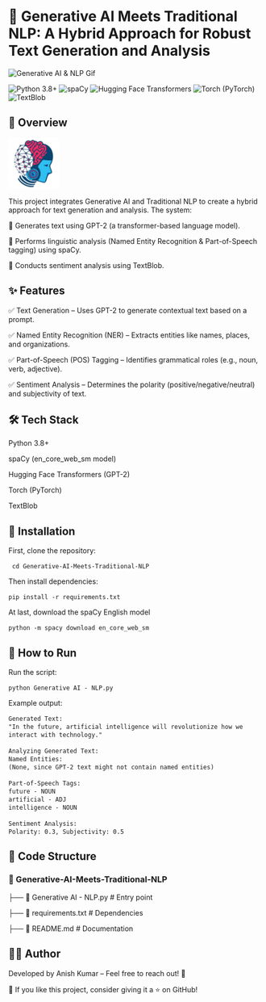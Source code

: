 # 🌟 Generative AI Meets Traditional NLP: A Hybrid Approach for Robust Text Generation and Analysis
![Generative AI & NLP Gif](https://github.com/Anish202020/Generative-AI-Meets-Traditional-NLP-A-Hybrid-Approach-for-Robust-Text-Generation-and-Analysis/blob/main/Images/Gif.gif)

![Python 3.8+](https://img.shields.io/badge/Python-3.8%2B-blue?style=for-the-badge&logo=python&logoColor=white)
![spaCy](https://img.shields.io/badge/spaCy-en_core_web_sm-green?style=for-the-badge&logo=spaCy&logoColor=white)
![Hugging Face Transformers](https://img.shields.io/badge/Hugging%20Face-Transformers-FF6F20?style=for-the-badge&logo=Huggingface&logoColor=white)
![Torch (PyTorch)](https://img.shields.io/badge/Torch-PyTorch-EE4C2C?style=for-the-badge&logo=pytorch&logoColor=white)
![TextBlob](https://img.shields.io/badge/TextBlob-000000?style=for-the-badge&logo=python&logoColor=white)


## 🚀 Overview

<img src="https://github.com/Anish202020/Generative-AI-Meets-Traditional-NLP-A-Hybrid-Approach-for-Robust-Text-Generation-and-Analysis/blob/main/Images/logo2.png" width="100" alt="accessibility text">

This project integrates Generative AI and Traditional NLP to create a hybrid approach for text generation and analysis. The system:

📌 Generates text using GPT-2 (a transformer-based language model).

📌 Performs linguistic analysis (Named Entity Recognition & Part-of-Speech tagging) using spaCy.

📌 Conducts sentiment analysis using TextBlob.

## ✨ Features

✅ Text Generation – Uses GPT-2 to generate contextual text based on a prompt.

✅ Named Entity Recognition (NER) – Extracts entities like names, places, and organizations.

✅ Part-of-Speech (POS) Tagging – Identifies grammatical roles (e.g., noun, verb, adjective).

✅ Sentiment Analysis – Determines the polarity (positive/negative/neutral) and subjectivity of text.

## 🛠️ Tech Stack

Python 3.8+

spaCy (en_core_web_sm model)

Hugging Face Transformers (GPT-2)

Torch (PyTorch)

TextBlob

## 📂 Installation

First, clone the repository:

``` git clone https://github.com/Anish202020/Generative-AI-Meets-Traditional-NLP.git
 cd Generative-AI-Meets-Traditional-NLP
```

Then install dependencies:
```
pip install -r requirements.txt
```

At last, download the spaCy English model
```
python -m spacy download en_core_web_sm
```
## 🚀 How to Run

Run the script:
```
python Generative AI - NLP.py
```
Example output:
```
Generated Text:
"In the future, artificial intelligence will revolutionize how we interact with technology."

Analyzing Generated Text:
Named Entities:
(None, since GPT-2 text might not contain named entities)

Part-of-Speech Tags:
future - NOUN
artificial - ADJ
intelligence - NOUN

Sentiment Analysis:
Polarity: 0.3, Subjectivity: 0.5
```
## 📌 Code Structure

### 📂 Generative-AI-Meets-Traditional-NLP

 ├── 📜 Generative AI - NLP.py  # Entry point

 ├── 📜 requirements.txt  # Dependencies
 
 ├── 📜 README.md  # Documentation




## 👨‍💻 Author

Developed by Anish Kumar – Feel free to reach out! 🚀

🌟 If you like this project, consider giving it a ⭐ on GitHub!
